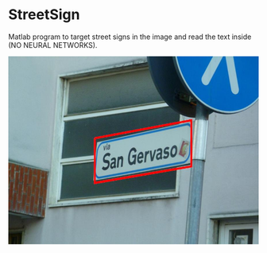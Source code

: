 # StreetSign

Matlab program to target street signs in the image and read the text inside (NO NEURAL NETWORKS).

![Sample #1](https://github.com/danibe248/StreetSign/blob/master/28.jpg)

